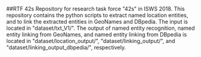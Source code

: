 ##RTF 42s
Repository for research task force "42s" in ISWS 2018. This repository contains the python scripts to extract named location entities, and to link the extracted entities in GeoNames and DBpedia. The input is located in "dataset/txt_V1/". The output of named entity recognition, named entity linking from GeoNames, and named entity linking from DBpedia is located in "dataset/location_output/", "dataset/linking_output/", and "dataset/linking_output_dbpedia/", respectively.
